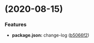 #  (2020-08-15)


### Features

* **package.json:** change-log ([b5066f2](https://github.com/MengFangui/lerna-template/commit/b5066f23a82e82680610dd28e3615550b50a7258))



